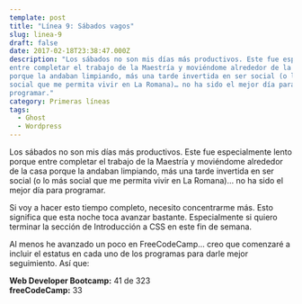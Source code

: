 ```yaml
---
template: post
title: "Línea 9: Sábados vagos"
slug: linea-9
draft: false
date: 2017-02-18T23:38:47.000Z
description: "Los sábados no son mis días más productivos. Este fue especialmente lento porque
entre completar el trabajo de la Maestría y moviéndome alrededor de la casa
porque la andaban limpiando, más una tarde invertida en ser social (o lo más
social que me permita vivir en La Romana)… no ha sido el mejor día para
programar."
category: Primeras líneas
tags:
  - Ghost
  - Wordpress
---
```

Los sábados no son mis días más productivos. Este fue especialmente lento porque entre completar el trabajo de la Maestría y moviéndome alrededor de la casa porque la andaban limpiando, más una tarde invertida en ser social (o lo más social que me permita vivir en La Romana)… no ha sido el mejor día para programar.

 Si voy a hacer esto tiempo completo, necesito concentrarme más. Esto significa que esta noche toca avanzar bastante. Especialmente si quiero terminar la sección de Introducción a CSS en este fin de semana.

 Al menos he avanzado un poco en FreeCodeCamp… creo que comenzaré a incluir el estatus en cada uno de los programas para darle mejor seguimiento. Así que:

 **Web Developer Bootcamp:** 41 de 323  
 **freeCodeCamp:** 33

 